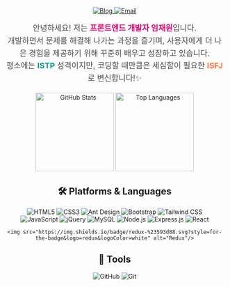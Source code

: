 <div align="center">
  <p>
    <a href="https://dlawi0108.tistory.com/" target="_blank">
      <img src="https://img.shields.io/badge/Blog-DD0B78?style=flat-square&logo=GitHub%20Sponsors&logoColor=white" alt="Blog"/>
    </a>
    <a href="mailto:dlawi0108@naver.com" target="_blank">
      <img src="https://img.shields.io/badge/dlawi0108@naver.com-EA4335?style=flat-square&logo=Gmail&logoColor=white" alt="Email"/>
    </a>
  </p>

  <p style="font-size: 18px; line-height: 1.6; text-align: center; color: #4A4A4A;">
  안녕하세요! 저는 <strong style="color: #DD0B78;">프론트엔드 개발자 임재원</strong>입니다.<br/>
  개발하면서 문제를 해결해 나가는 과정을 즐기며, 사용자에게 더 나은 경험을 제공하기 위해 꾸준히 배우고 성장하고 있습니다.<br/>
  평소에는 <strong style="color: #009688;">ISTP</strong> 성격이지만, 코딩할 때만큼은 세심함이 필요한 <strong style="color: #FF7043;">ISFJ</strong>로 변신합니다!✨<br/>
</p>

  <img height="180em" src="https://github-readme-stats.vercel.app/api?username=ImJaeOne&show_icons=true&hide_border=true&count_private=true&include_all_commits=true" alt="GitHub Stats"/>
  <img height="180em" src="https://github-readme-stats.vercel.app/api/top-langs/?username=ImJaeOne&layout=compact&hide_border=true&theme=white" alt="Top Languages"/>

  <h2>🛠 Platforms & Languages</h2>
  <p>
    <img src="https://img.shields.io/badge/html5-%23E34F26.svg?style=for-the-badge&logo=html5&logoColor=white" alt="HTML5"/>
    <img src="https://img.shields.io/badge/css3-%231572B6.svg?style=for-the-badge&logo=css3&logoColor=white" alt="CSS3"/>
    <img src="https://img.shields.io/badge/AntDesign-%230170FE.svg?style=for-the-badge&logo=ant-design&logoColor=white" alt="Ant Design"/>
    <img src="https://img.shields.io/badge/bootstrap-%238511FA.svg?style=for-the-badge&logo=bootstrap&logoColor=white" alt="Bootstrap"/>
    <img src="https://img.shields.io/badge/tailwindcss-%2338B2AC.svg?style=for-the-badge&logo=tailwind-css&logoColor=white" alt="Tailwind CSS"/>
    <br/>
    <img src="https://img.shields.io/badge/javascript-%23323330.svg?style=for-the-badge&logo=javascript&logoColor=%23F7DF1E" alt="JavaScript"/>
    <img src="https://img.shields.io/badge/jquery-0769AD?style=for-the-badge&logo=jquery&logoColor=white" alt="jQuery"/>
    <img src="https://img.shields.io/badge/mysql-4479A1.svg?style=for-the-badge&logo=mysql&logoColor=white" alt="MySQL"/>
    <img src="https://img.shields.io/badge/node.js-6DA55F?style=for-the-badge&logo=node.js&logoColor=white" alt="Node.js"/>
    <img src="https://img.shields.io/badge/express.js-%23404d59.svg?style=for-the-badge&logo=express&logoColor=%2361DAFB" alt="Express.js"/>
    <img src="https://img.shields.io/badge/react-%2320232a.svg?style=for-the-badge&logo=react&logoColor=%2361DAFB" alt="React"/>

    <img src="https://img.shields.io/badge/redux-%23593d88.svg?style=for-the-badge&logo=redux&logoColor=white" alt="Redux"/>
  </p>

  <h2>🔧 Tools</h2>
  <p>
    <img src="https://img.shields.io/badge/github-181717?style=for-the-badge&logo=github&logoColor=white" alt="GitHub"/>
    <img src="https://img.shields.io/badge/git-F05032?style=for-the-badge&logo=git&logoColor=white" alt="Git"/>
  </p>
</div>
